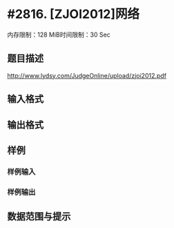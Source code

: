 # #2816. [ZJOI2012]网络

内存限制：128 MiB时间限制：30 Sec

## 题目描述

 http://www.lydsy.com/JudgeOnline/upload/zjoi2012.pdf

## 输入格式

## 输出格式

## 样例

### 样例输入

### 样例输出

## 数据范围与提示
